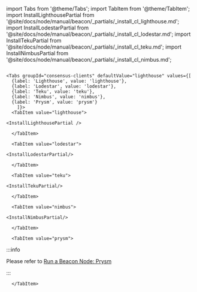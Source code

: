 import Tabs from '@theme/Tabs';
import TabItem from '@theme/TabItem';
import InstallLighthousePartial from '@site/docs/node/manual/beacon/_partials/_install_cl_lighthouse.md';
import InstallLodestarPartial from '@site/docs/node/manual/beacon/_partials/_install_cl_lodestar.md';
import InstallTekuPartial from '@site/docs/node/manual/beacon/_partials/_install_cl_teku.md';
import InstallNimbusPartial from '@site/docs/node/manual/beacon/_partials/_install_cl_nimbus.md';

```mdx-code-block

<Tabs groupId="consensus-clients" defaultValue="lighthouse" values={[
  {label: 'Lighthouse', value: 'lighthouse'},
  {label: 'Lodestar', value: 'lodestar'},
  {label: 'Teku', value: 'teku'},
  {label: 'Nimbus', value: 'nimbus'},
  {label: 'Prysm', value: 'prysm'}
    ]}>
  <TabItem value="lighthouse">

<InstallLighthousePartial />

  </TabItem>

  <TabItem value="lodestar">

<InstallLodestarPartial/>

  </TabItem>

  <TabItem value="teku">

<InstallTekuPartial/>

  </TabItem>

  <TabItem value="nimbus">

<InstallNimbusPartial/>

  </TabItem>

  <TabItem value="prysm">
```

:::info

Please refer to [Run a Beacon Node: Prysm](../prysm.md)

:::

```mdx-code-block
  </TabItem>
```

</Tabs>